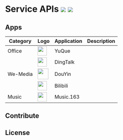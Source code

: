 # Service APIs ![](https://img.shields.io/codecov/c/github/vuejs/vue/dev.svg?sanitize=true) ![](https://img.shields.io/npm/l/vue.svg?sanitize=true)

## Apps

| Category | Logo | Application  | Description |
| ----- | -----  | -----   | -----    |
| Office | <a href="apps/yuque/api-docs.md"><img src="https://mdn.alipayobjects.com/huamei_0prmtq/afts/img/A*vMxOQIh4KBMAAAAAAAAAAAAADvuFAQ/original" width="30" ></a> | YuQue | |
|        | <a href="apps/dingtalk/api-docs.md"><img src="https://img.alicdn.com/imgextra/i3/O1CN017PqYP51OX3bSJGxQY_!!6000000001714-2-tps-200-200.png" width="30" ></a> | DingTalk | |
| We-Media | <a href="apps/douyin/api-docs.md"><img src="https://lf-douyin-pc-web.douyinstatic.com/obj/douyin-pc-web/2025_0313_logo.png" width="35" ></a> | DouYin | |
|        | <a href="apps/bilibili/api-docs.md"><img src="https://www.bilibili.com/favicon.ico" width="30" ></a> | Bilibili | |
| Music  | <a href="apps/music163/api-docs.md"><img src="http://p3.music.126.net/tBTNafgjNnTL1KlZMt7lVA==/18885211718935735.jpg" width="30" ></a> | Music.163 | |


## Contribute


## License
